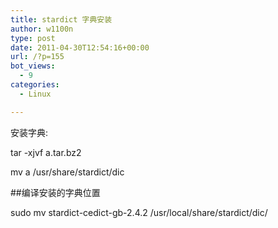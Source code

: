 ```yaml
---
title: stardict 字典安装
author: w1100n
type: post
date: 2011-04-30T12:54:16+00:00
url: /?p=155
bot_views:
  - 9
categories:
  - Linux

---
```

安装字典:
  
tar -xjvf a.tar.bz2
  
mv a /usr/share/stardict/dic

##编译安装的字典位置
  
sudo mv stardict-cedict-gb-2.4.2 /usr/local/share/stardict/dic/